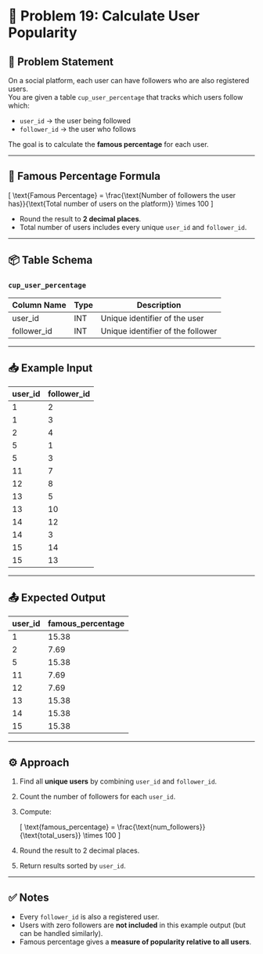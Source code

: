 # 🌟 Problem 19: Calculate User Popularity

## 📝 Problem Statement
On a social platform, each user can have followers who are also registered users.  
You are given a table `cup_user_percentage` that tracks which users follow which:

- `user_id` → the user being followed
- `follower_id` → the user who follows

The goal is to calculate the **famous percentage** for each user.

---

## 📌 Famous Percentage Formula

\[
\text{Famous Percentage} = \frac{\text{Number of followers the user has}}{\text{Total number of users on the platform}} \times 100
\]

- Round the result to **2 decimal places**.  
- Total number of users includes every unique `user_id` and `follower_id`.

---

## 📦 Table Schema

### `cup_user_percentage`
| Column Name  | Type | Description                       |
|------------- |------|-----------------------------------|
| user_id      | INT  | Unique identifier of the user     |
| follower_id  | INT  | Unique identifier of the follower |

---

## 📥 Example Input

| user_id | follower_id |
|---------|-------------|
| 1       | 2           |
| 1       | 3           |
| 2       | 4           |
| 5       | 1           |
| 5       | 3           |
| 11      | 7           |
| 12      | 8           |
| 13      | 5           |
| 13      | 10          |
| 14      | 12          |
| 14      | 3           |
| 15      | 14          |
| 15      | 13          |

---

## 📤 Expected Output

| user_id | famous_percentage |
|---------|------------------|
| 1       | 15.38             |
| 2       | 7.69              |
| 5       | 15.38             |
| 11      | 7.69              |
| 12      | 7.69              |
| 13      | 15.38             |
| 14      | 15.38             |
| 15      | 15.38             |

---

## ⚙️ Approach

1. Find all **unique users** by combining `user_id` and `follower_id`.  
2. Count the number of followers for each `user_id`.  
3. Compute:

   \[
   \text{famous_percentage} = \frac{\text{num_followers}}{\text{total_users}} \times 100
   \]

4. Round the result to 2 decimal places.  
5. Return results sorted by `user_id`.

---

## ✅ Notes

- Every `follower_id` is also a registered user.  
- Users with zero followers are **not included** in this example output (but can be handled similarly).  
- Famous percentage gives a **measure of popularity relative to all users**.
